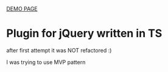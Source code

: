 [DEMO PAGE](https://danilshapilov.github.io/sliderPlugin/first-attempt/)
# Plugin for jQuery written in TS
after first attempt it was NOT refactored :)

I was trying to use MVP pattern
